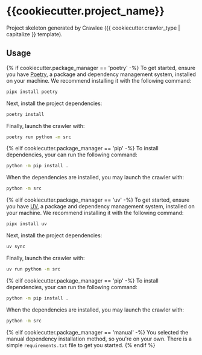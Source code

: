 # {{cookiecutter.project_name}}

Project skeleton generated by Crawlee ({{ cookiecutter.crawler_type | capitalize }} template).

## Usage

{% if cookiecutter.package_manager == 'poetry' -%}
To get started, ensure you have [Poetry](https://python-poetry.org/), a package and dependency management system, installed on your machine. We recommend installing it with the following command:

```sh
pipx install poetry
```

Next, install the project dependencies:

```sh
poetry install
```

Finally, launch the crawler with:

```sh
poetry run python -m src
```
{% elif cookiecutter.package_manager == 'pip' -%}
To install dependencies, your can run the following command:

```sh
python -m pip install .
```

When the dependencies are installed, you may launch the crawler with:

```sh
python -m src
```

{% elif cookiecutter.package_manager == 'uv' -%}
To get started, ensure you have [UV](https://docs.astral.sh/uv/), a package and dependency management system, installed on your machine. We recommend installing it with the following command:

```sh
pipx install uv
```

Next, install the project dependencies:

```sh
uv sync
```

Finally, launch the crawler with:

```sh
uv run python -m src
```
{% elif cookiecutter.package_manager == 'pip' -%}
To install dependencies, your can run the following command:

```sh
python -m pip install .
```

When the dependencies are installed, you may launch the crawler with:

```sh
python -m src
```
{% elif cookiecutter.package_manager == 'manual' -%}
You selected the manual dependency installation method, so you're on your own. There is a simple `requirements.txt` file to get you started.
{% endif %}

